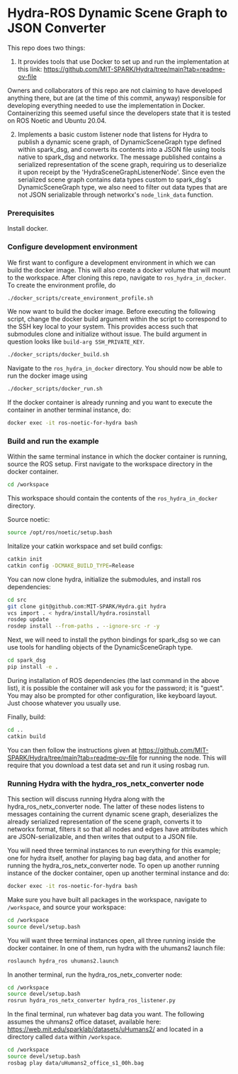 # Hydra-ROS Dynamic Scene Graph to JSON Converter
This repo does two things:

1) It provides tools that use Docker to set up and run the implementation at this link: https://github.com/MIT-SPARK/Hydra/tree/main?tab=readme-ov-file

Owners and collaborators of this repo are not claiming to have developed anything there, but are (at the time of this commit, anyway) responsible for developing everything needed to use the implementation in Docker. Containerizing this seemed useful since the developers state that it is tested on ROS Noetic and Ubuntu 20.04.

2) Implements a basic custom listener node that listens for Hydra to publish a dynamic scene graph, of DynamicSceneGraph type defined within spark_dsg, and converts its contents into a JSON file using tools native to spark_dsg and networkx. The message published contains a serialized representation of the scene graph, requiring us to deserialize it upon receipt by the 'HydraSceneGraphListenerNode'. Since even the serialized scene graph contains data types custom to spark_dsg's DynamicSceneGraph type, we also need to filter out data types that are not JSON serializable through networkx's `node_link_data` function.

### Prerequisites
Install docker.

### Configure development environment
We first want to configure a development environment in which we can build the docker image. This will also create a docker volume that will mount to the workspace. After cloning this repo, navigate to `ros_hydra_in_docker`. To create the environment profile, do

```bash
./docker_scripts/create_environment_profile.sh
```

We now want to build the docker image. Before executing the following script, change the docker build argument within the script to correspond to the SSH key local to your system. This provides access such that submodules clone and initialize without issue. The build argument in question looks like `build-arg SSH_PRIVATE_KEY`. 

```bash
./docker_scripts/docker_build.sh
```

Navigate to the `ros_hydra_in_docker` directory. You should now be able to run the docker image using

```bash
./docker_scripts/docker_run.sh
```

If the docker container is already running and you want to execute the container in another terminal instance, do:

``` bash
docker exec -it ros-noetic-for-hydra bash
```


### Build and run the example
Within the same terminal instance in which the docker container is running, source the ROS setup. First navigate to the workspace directory in the docker container.
```bash
cd /workspace
```
This workspace should contain the contents of the `ros_hydra_in_docker` directory.

Source noetic:
```bash
source /opt/ros/noetic/setup.bash
```
Initalize your catkin workspace and set build configs:
```bash
catkin init
catkin config -DCMAKE_BUILD_TYPE=Release
```
You can now clone hydra, initialize the submodules, and install ros dependencies:
```bash
cd src
git clone git@github.com:MIT-SPARK/Hydra.git hydra
vcs import . < hydra/install/hydra.rosinstall
rosdep update
rosdep install --from-paths . --ignore-src -r -y
```

Next, we will need to install the python bindings for spark_dsg so we can use tools for handling objects of the DynamicSceneGraph type.

``` bash
cd spark_dsg
pip install -e .
```

During installation of ROS dependencies (the last command in the above list), it is possible the container will ask you for the password; it is "guest". You may also be prompted for other configuration, like keyboard layout. Just choose whatever you usually use.

Finally, build:
```bash
cd ..
catkin build
```

You can then follow the instructions given at https://github.com/MIT-SPARK/Hydra/tree/main?tab=readme-ov-file for running the node. This will require that you download a test data set and run it using rosbag run.

### Running Hydra with the hydra_ros_netx_converter node
This section will discuss running Hydra along with the hydra_ros_netx_converter node. The latter of these nodes listens to messages containing the current dynamic scene graph, deserializes the already serialized representation of the scene graph, converts it to networkx format, filters it so that all nodes and edges have attributes which are JSON-serializable, and then writes that output to a JSON file. 

You will need three terminal instances to run everything for this example; one for hydra itself, another for playing bag bag data, and another for running the hydra_ros_netx_converter node. To open up another running instance of the docker container, open up another terminal instance and do:

``` bash
docker exec -it ros-noetic-for-hydra bash 
```

Make sure you have built all packages in the workspace, navigate to `/workspace`, and source your workspace:

``` bash
cd /workspace
source devel/setup.bash
```

You will want three terminal instances open, all three running inside the docker container. In one of them, run hydra with the uhumans2 launch file:

``` bash
roslaunch hydra_ros uhumans2.launch
```

In another terminal, run the hydra_ros_netx_converter node:

``` bash
cd /workspace
source devel/setup.bash
rosrun hydra_ros_netx_converter hydra_ros_listener.py
```

In the final terminal, run whatever bag data you want. The following assumes the uhmans2 office dataset, available here: https://web.mit.edu/sparklab/datasets/uHumans2/ and located in a directory called `data` within `/workspace`.

``` bash
cd /workspace
source devel/setup.bash
rosbag play data/uHumans2_office_s1_00h.bag
```

